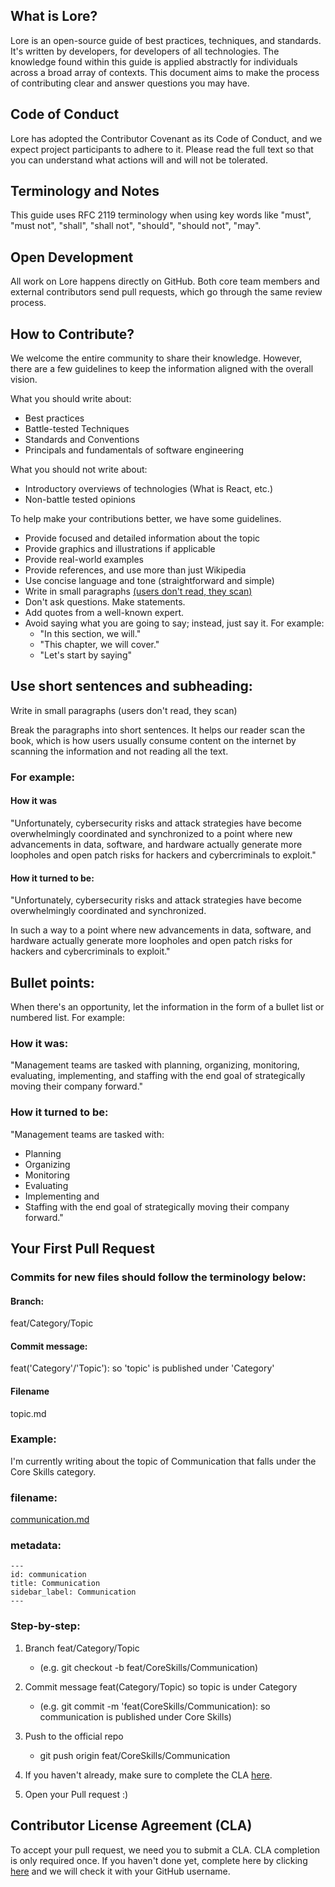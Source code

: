 ## What is Lore? 

Lore is an open-source guide of best practices, techniques, and standards. It's written by developers, for developers of all technologies. The knowledge found within this guide is applied abstractly for individuals across a broad array of contexts. This document aims to make the process of contributing clear and answer questions you may have. 

## Code of Conduct 
Lore has adopted the Contributor Covenant as its Code of Conduct, and we expect project participants to adhere to it. Please read the full text so that you can understand what actions will and will not be tolerated.

## Terminology and Notes 
This guide uses RFC 2119 terminology when using key words like "must", "must not", "shall", "shall not", "should", "should not", "may".

## Open Development 

All work on Lore happens directly on GitHub. Both core team members and external contributors send pull requests, which go through the same review process.

## How to Contribute? 

We welcome the entire community to share their knowledge. However, there are a few guidelines to keep the information aligned with the overall vision. 

What you should write about:
- Best practices
- Battle-tested Techniques
- Standards and Conventions
- Principals and fundamentals of software engineering

What you should not write about:
- Introductory overviews of technologies (What is React, etc.)
- Non-battle tested opinions

To help make your contributions better, we have some guidelines.
- Provide focused and detailed information about the topic
- Provide graphics and illustrations if applicable
- Provide real-world examples
- Provide references, and use more than just Wikipedia
- Use concise language and tone (straightforward and simple)
- Write in small paragraphs [(users don't read, they scan)](https://www.nngroup.com/articles/how-users-read-on-the-web/)
- Don't ask questions. Make statements.
- Add quotes from a well-known expert. 
- Avoid saying what you are going to say; instead, just say it. For example:
    - "In this section, we will."
    - "This chapter, we will cover." 
    - "Let's start by saying"  

## Use short sentences and subheading:

Write in small paragraphs (users don't read, they scan)

Break the paragraphs into short sentences. It helps our reader scan the book, which is how users usually consume content on the internet by scanning the information and not reading all the text.

### For example:

#### How it was

"Unfortunately, cybersecurity risks and attack strategies have become overwhelmingly coordinated and synchronized to a point where new advancements in data, software, and hardware actually generate more loopholes and open patch risks for hackers and cybercriminals to exploit."

#### How it turned to be: 

"Unfortunately, cybersecurity risks and attack strategies have become overwhelmingly coordinated and synchronized.

In such a way to a point where new advancements in data, software, and hardware actually generate more loopholes and open patch risks for hackers and cybercriminals to exploit."

## Bullet points: 

When there's an opportunity, let the information in the form of a bullet list or numbered list. For example:

### How it was: 
"Management teams are tasked with planning, organizing, monitoring, evaluating, implementing, and staffing with the end goal of strategically moving their company forward."

### How it turned to be: 

"Management teams are tasked with:
- Planning
- Organizing
- Monitoring
- Evaluating
- Implementing and
- Staffing with the end goal of strategically moving their company forward."

## Your First Pull Request 

### Commits for new files should follow the terminology below:  

#### Branch: 

feat/Category/Topic  

#### Commit message: 

feat('Category'/'Topic'): so 'topic' is published under 'Category'   

#### Filename  
topic.md  

### Example: 

I'm currently writing about the topic of Communication that falls under the Core Skills category.

### filename: 

[communication.md](https://github.com/theloredev/lore-content/blob/staging/core-skills/communication.md)  

### metadata:  

```
---
id: communication
title: Communication
sidebar_label: Communication
---
```

### Step-by-step: 

1. Branch feat/Category/Topic
    - (e.g. git checkout -b feat/CoreSkills/Communication)
2. Commit message feat(Category/Topic) so topic is under Category
    - (e.g. git commit -m 'feat(CoreSkills/Communication): so communication is published under Core Skills)
3. Push to the official repo 
    - git push origin feat/CoreSkills/Communication

4. If you haven't already, make sure to complete the CLA [here](https://docs.google.com/document/d/1P3_k3xgkcaGwn-v9I-qZWc1MnYZZXasb4RDEuuiNLmc/edit?usp=sharing). 
5. Open your Pull request :) 

## Contributor License Agreement (CLA)

To accept your pull request, we need you to submit a CLA. CLA completion is only required once. If you haven't done yet, complete here by clicking [here](https://docs.google.com/document/d/1P3_k3xgkcaGwn-v9I-qZWc1MnYZZXasb4RDEuuiNLmc/edit?usp=sharing) and we will check it with your GitHub username. 